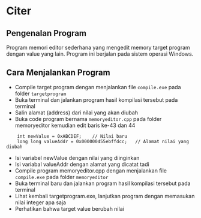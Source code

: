 # Citer
## Pengenalan Program

Program memori editor sederhana yang mengedit memory target program dengan value yang lain. Program ini berjalan pada sistem operasi Windows.

## Cara Menjalankan Program

- Compile target program dengan menjalankan file `compile.exe` pada folder `targetprogram`
- Buka terminal dan jalankan program hasil kompilasi tersebut pada terminal
- Salin alamat (address) dari nilai yang akan diubah
- Buka code program bernama `memoryeditor.cpp` pada folder memoryeditor kemudian edit baris ke-43 dan 44
```
	int newValue = 0xABCDEF;	// Nilai baru
	long long valueAddr = 0x000000455ebffdcc;	// Alamat nilai yang diubah
```
- Isi variabel newValue dengan nilai yang diinginkan
- Isi variabal valueAddr dengan alamat yang dicatat tadi
- Compile program memoryeditor.cpp dengan menjalankan file `compile.exe` pada folder `memoryeditor`
- Buka terminal baru dan jalankan program hasil kompilasi tersebut pada terminal
- Lihat kembali targetprogram.exe, lanjutkan program dengan memasukan nilai integer apa saja
- Perhatikan bahwa target value berubah nilai
